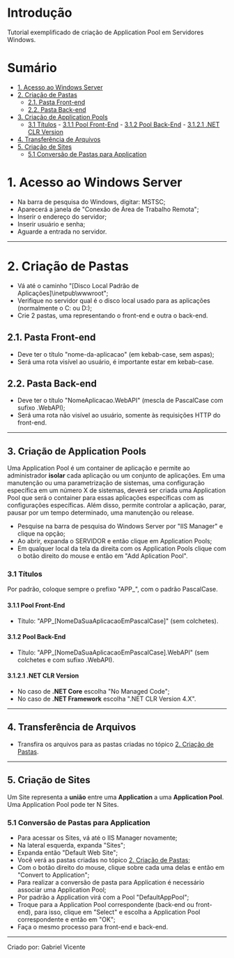 # Introdução
Tutorial exemplificado de criação de Application Pool em Servidores Windows.

# Sumário
<!-- TOC depthFrom:1 depthTo:2 withLinks:1 updateOnSave:1 orderedList:0 -->

- [1. Acesso ao Windows Server](#1-acesso-ao-windows-server)
- [2. Criação de Pastas](#2-criação-de-pastas)
     - [2.1. Pasta Front-end](#21-pasta-front-end)
     - [2.2. Pasta Back-end](#22-pasta-back-end)
- [3. Criação de Application Pools](#3-criação-de-application-pools)
     - [3.1 Títulos](#31-títulos)
            - [3.1.1 Pool Front-End](#311-pool-front-end)
            - [3.1.2 Pool Back-End](#312-pool-back-end)
                    - [3.1.2.1 .NET CLR Version](#3121-net-clr-version)
- [4. Transferência de Arquivos](#4-transferência-de-arquivos)
- [5. Criação de Sites](#5-criação-de-sites)
     - [5.1 Conversão de Pastas para Application](#51-conversão-de-pastas-para-application)

<!-- /TOC -->
# 1. Acesso ao Windows Server
- Na barra de pesquisa do Windows, digitar: MSTSC;
- Aparecerá a janela de "Conexão de Área de Trabalho Remota";
- Inserir o endereço do servidor;
- Inserir usuário e senha;
- Aguarde a entrada no servidor.

_____________________________
# 2. Criação de Pastas
- Vá até o caminho "[Disco Local Padrão de Aplicações]\inetpub\wwwroot";
- Verifique no servidor qual é o disco local usado para as aplicações (normalmente o C: ou D:);
- Crie 2 pastas, uma representando o front-end e outra o back-end.

## 2.1. Pasta Front-end
- Deve ter o título "nome-da-aplicacao" (em kebab-case, sem aspas);
- Será uma rota visível ao usuário, é importante estar em kebab-case.

## 2.2. Pasta Back-end
- Deve ter o título "NomeAplicacao.WebAPI" (mescla de PascalCase com sufixo .WebAPI);
- Será uma rota não visível ao usuário, somente às requisições HTTP do front-end. 

_____________________________
## 3. Criação de Application Pools
Uma Application Pool é um container de aplicação e permite ao administrador **isolar** cada aplicação ou um conjunto de aplicações. Em uma manutenção ou uma parametrização de sistemas, uma configuração específica em um número X de sistemas, deverá ser criada uma Application Pool que será o container para essas aplicações específicas com as configurações específicas. Além disso, permite controlar a aplicação, parar, pausar por um tempo determinado, uma manutenção ou release.

- Pesquise na barra de pesquisa do Windows Server por "IIS Manager" e clique na opção;
- Ao abrir, expanda o SERVIDOR e então clique em Application Pools;
- Em qualquer local da tela da direita com os Application Pools clique com o botão direito do mouse e então em "Add Aplication Pool".
### 3.1 Títulos
Por padrão, coloque sempre o prefixo "APP_", com o padrão PascalCase.

#### 3.1.1 Pool Front-End
- Título: "APP_[NomeDaSuaAplicacaoEmPascalCase]" (sem colchetes).

#### 3.1.2 Pool Back-End
- Título: "APP_[NomeDaSuaAplicacaoEmPascalCase].WebAPI" (sem colchetes e com sufixo .WebAPI).
#### 3.1.2.1 .NET CLR Version
- No caso de **.NET Core** escolha "No Managed Code";
- No caso de **.NET Framework** escolha ".NET CLR Version 4.X".

_____________________________
## 4. Transferência de Arquivos
- Transfira os arquivos para as pastas criadas no tópico [2. Criação de Pastas](#1-criação-de-pastas).

_____________________________
## 5. Criação de Sites
Um Site representa a **união** entre uma **Application** a uma **Application Pool**.
Uma Application Pool pode ter N Sites.

### 5.1 Conversão de Pastas para Application
- Para acessar os Sites, vá até o IIS Manager novamente;
- Na lateral esquerda, expanda "Sites";
- Expanda então "Default Web Site";
- Você verá as pastas criadas no tópico [2. Criação de Pastas](#1-criação-de-pastas);
- Com o botão direito do mouse, clique sobre cada uma delas e então em "Convert to Application";
- Para realizar a conversão de pasta para Application é necessário associar uma Application Pool;
- Por padrão a Application virá com a Pool "DefaultAppPool";
- Troque para a Application Pool correspondente (back-end ou front-end), para isso, clique em "Select" e escolha a Application Pool correspondente e então em "OK";
- Faça o mesmo processo para front-end e back-end.

________________________
Criado por:
Gabriel Vicente
